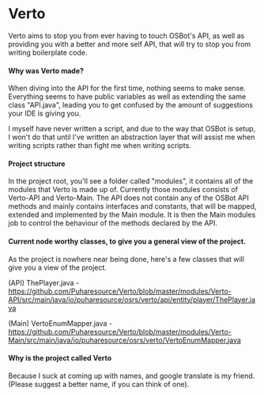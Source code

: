 # Verto
Verto aims to stop you from ever having to touch OSBot's API,
as well as providing you with a better and more self API, that will try to stop you from writing boilerplate code.

#### Why was Verto made?
When diving into the API for the first time, nothing seems to make sense. Everything seems to have public variables as well
as extending the same class "API.java", leading you to get confused by the amount of suggestions your IDE is giving you.

I myself have never written a script, and due to the way that OSBot is setup, I won't do that until I've written an abstraction
layer that will assist me when writing scripts rather than fight me when writing scripts.

#### Project structure
In the project root, you'll see a folder called "modules", it contains all of the modules that Verto is made up of.
Currently those modules consists of Verto-API and Verto-Main. The API does not contain any of the OSBot API methods and
mainly contains interfaces and constants, that will be mapped, extended and implemented by the Main module. It is then
the Main modules job to control the behaviour of the methods declared by the API.

#### Current node worthy classes, to give you a general view of the project.
As the project is nowhere near being done, here's a few classes that will give you a view of the project.

(API) ThePlayer.java - https://github.com/Puharesource/Verto/blob/master/modules/Verto-API/src/main/java/io/puharesource/osrs/verto/api/entity/player/ThePlayer.java

(Main) VertoEnumMapper.java - https://github.com/Puharesource/Verto/blob/master/modules/Verto-Main/src/main/java/io/puharesource/osrs/verto/VertoEnumMapper.java

#### Why is the project called Verto
Because I suck at coming up with names, and google translate is my friend. (Please suggest a better name, if you can think of one).